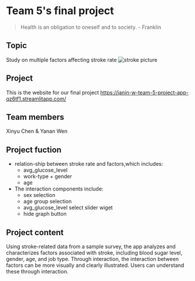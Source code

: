 # Team 5's final project 



>Health is an obligation to oneself and to society. - Franklin

## Topic
Study on multiple factors affecting stroke rate 
![stroke picture](https://th.bing.com/th/id/OIP.gzXrnR1jOhxjwtTAfxzKZAHaEK?pid=ImgDet&rs=1)

## Project
 This is the website for our final project
 https://janin-w-team-5-project-app-qz6tf1.streamlitapp.com/

## Team members
 Xinyu Chen  &  Yanan Wen

## Project fuction
- relation-ship between stroke rate and factors,which includes:
    - avg_glucose_level
    - work-type + gender
    - age
- The interaction components include:
    - sex selection
    - age group selection
    - avg_glucose_level select slider wiget
    - hide graph button



## Project content
Using stroke-related data from a sample survey, the app analyzes and characterizes factors associated with stroke, including blood sugar level, gender, age, and job type. Through interaction, the interaction between factors can be more visually and clearly illustrated. Users can understand these through interaction.